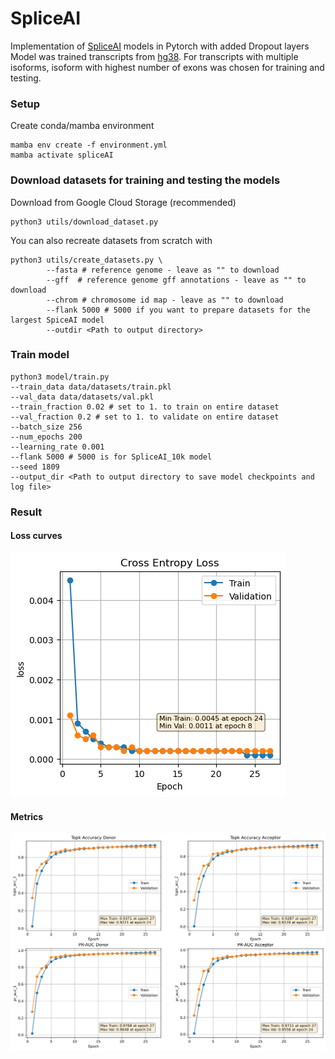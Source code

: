 # SpliceAI

Implementation of [SpliceAI](https://www.cell.com/cell/pdf/S0092-8674(18)31629-5.pdf) models in Pytorch with added Dropout layers
Model was trained transcripts from [hg38](https://ftp.ncbi.nlm.nih.gov/genomes/all/GCF/000/001/405/GCF_000001405.40_GRCh38.p14/).
For transcripts with multiple isoforms, isoform with highest number of exons was chosen for training and testing.

### Setup 

Create conda/mamba environment

```
mamba env create -f environment.yml 
mamba activate spliceAI
```

### Download datasets for training and testing the models

Download from Google Cloud Storage (recommended)
```
python3 utils/download_dataset.py
```

You can also recreate datasets from scratch with 

```
python3 utils/create_datasets.py \
        --fasta # reference genome - leave as "" to download
        --gff  # reference genome gff annotations - leave as "" to download
        --chrom # chromosome id map - leave as "" to download
        --flank 5000 # 5000 if you want to prepare datasets for the largest SpiceAI model
        --outdir <Path to output directory>
```

### Train model

```
python3 model/train.py 
--train_data data/datasets/train.pkl 
--val_data data/datasets/val.pkl 
--train_fraction 0.02 # set to 1. to train on entire dataset
--val_fraction 0.2 # set to 1. to validate on entire dataset
--batch_size 256 
--num_epochs 200 
--learning_rate 0.001 
--flank 5000 # 5000 is for SpliceAI_10k model
--seed 1809 
--output_dir <Path to output directory to save model checkpoints and log file>
```

### Result 

#### Loss curves
![Loss](./images/loss.png)

#### Metrics
![Train_Val_Metric](./images/train_val_metrics.png)
